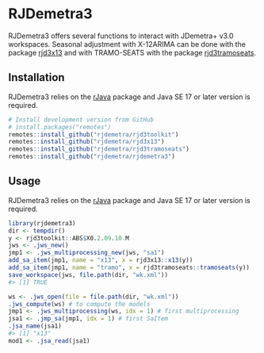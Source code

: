 
<!-- README.md is generated from README.Rmd. Please edit that file -->

# RJDemetra3

RJDemetra3 offers several functions to interact with JDemetra+ v3.0
workspaces. Seasonal adjustment with X-12ARIMA can be done with the
package [rjd3x13](https://github.com/rjdemetra/rjd3x13) and with
TRAMO-SEATS with the package
[rjd3tramoseats](https://github.com/rjdemetra/rjd3tramoseats).

## Installation

RJDemetra3 relies on the
[rJava](https://CRAN.R-project.org/package=rJava) package and Java SE 17
or later version is required.

``` r
# Install development version from GitHub
# install.packages("remotes")
remotes::install_github("rjdemetra/rjd3toolkit")
remotes::install_github("rjdemetra/rjd3x13")
remotes::install_github("rjdemetra/rjd3tramoseats")
remotes::install_github("rjdemetra/rjdemetra3")
```

## Usage

RJDemetra3 relies on the
[rJava](https://CRAN.R-project.org/package=rJava) package and Java SE 17
or later version is required.

``` r
library(rjdemetra3)
dir <- tempdir()
y <- rjd3toolkit::ABS$X0.2.09.10.M
jws <- .jws_new()
jmp1 <- .jws_multiprocessing_new(jws, "sa1")
add_sa_item(jmp1, name = "x13", x = rjd3x13::x13(y))
add_sa_item(jmp1, name = "tramo", x = rjd3tramoseats::tramoseats(y))
save_workspace(jws, file.path(dir, "wk.xml"))
#> [1] TRUE

ws <- .jws_open(file = file.path(dir, "wk.xml"))
.jws_compute(ws) # to compute the models
jmp1 <- .jws_multiprocessing(ws, idx = 1) # first multiprocessing
jsa1 <- .jmp_sa(jmp1, idx = 1) # first SaItem
.jsa_name(jsa1)
#> [1] "x13"
mod1 <- .jsa_read(jsa1)
```
